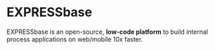 # EXPRESSbase

EXPRESSbase is an open-source, **low-code platform** to build internal process applications on web/mobile 10x faster.
